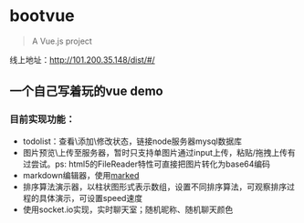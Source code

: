 # bootvue

> A Vue.js project

线上地址：http://101.200.35.148/dist/#/

## 一个自己写着玩的vue demo
### 目前实现功能：
* todolist：查看\添加\修改状态，链接node服务器mysql数据库
* 图片预览\上传至服务器，暂时只支持单图片通过input上传，粘贴/拖拽上传有过尝试。ps: html5的FileReader特性可直接把图片转化为base64编码
* markdown编辑器，使用[marked](https://github.com/chjj/marked)
* 排序算法演示器，以柱状图形式表示数组，设置不同排序算法，可观察排序过程的具体演示，可设置speed速度
* 使用socket.io实现，实时聊天室；随机昵称、随机聊天颜色
